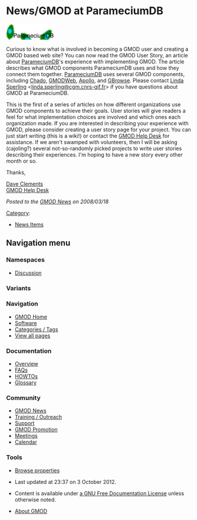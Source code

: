 



<span id="top"></span>




# <span dir="auto">News/GMOD at ParameciumDB</span>











[<img src="https://raw.githubusercontent.com/GMOD/gmod.github.io/main/mediawiki/images/2/24/ParameciumDBIcon133x42.png"
width="133" height="42" alt="ParameciumDB" />](../ParameciumDB "ParameciumDB")



Curious to know what is involved in becoming a GMOD user and creating a
GMOD based web site? You can now read the GMOD User Story, an article
about [ParameciumDB](../ParameciumDB "ParameciumDB")'s experience with
implementing GMOD. The article describes what GMOD components
ParameciumDB uses and how they connect them together.
[ParameciumDB](../ParameciumDB "ParameciumDB") uses several GMOD
components, including
<a href="../Chado" class="mw-redirect" title="Chado">Chado</a>,
[GMODWeb](../GMODWeb "GMODWeb"), [Apollo](../Apollo.1 "Apollo"), and
[GBrowse](../GBrowse.1 "GBrowse"). Please contact [Linda
Sperling](../User%3ASperling "User%3ASperling")
\<<a href="mailto:linda.sperling@cgm.cnrs-gif.fr" class="external text"
rel="nofollow">linda.sperling@cgm.cnrs-gif.fr</a>\> if you have
questions about GMOD at ParameciumDB.

This is the first of a series of articles on how different organizations
use GMOD components to achieve their goals. User stories will give
readers a feel for what implementation choices are involved and which
ones each organization made. If you are interested in describing your
experience with GMOD, please consider creating a user story page for
your project. You can just start writing (this is a wiki!) or contact
the [GMOD Help Desk](../GMOD_Help_Desk "GMOD Help Desk") for assistance.
If we aren't swamped with volunteers, then I will be asking (cajoling?)
several not-so-randomly picked projects to write user stories describing
their experiences. I'm hoping to have a new story every other month or
so.

Thanks,

[Dave Clements](../User%3AClements "User%3AClements")  
[GMOD Help Desk](../GMOD_Help_Desk "GMOD Help Desk")

  



*Posted to the [GMOD News](../GMOD_News "GMOD News") on 2008/03/18*






[Category](../Special%3ACategories "Special%3ACategories"):

- [News Items](../Category%3ANews_Items "Category%3ANews Items")






## Navigation menu



### Namespaces


- <span id="ca-talk"><a
  href="http://gmod.org/mediawiki/index.php?title=Talk:News/GMOD_at_ParameciumDB&amp;action=edit&amp;redlink=1"
  accesskey="t"
  title="Discussion about the content page [t]">Discussion</a></span>


### 

### Variants[](#)








<a href="../Main_Page"
style="background-image: url(../../images/GMOD-cogs.png);"
title="Visit the main page"></a>


### Navigation



- <span id="n-GMOD-Home">[GMOD Home](../Main_Page)</span>
- <span id="n-Software">[Software](../GMOD_Components)</span>
- <span id="n-Categories-.2F-Tags">[Categories /
  Tags](../Categories)</span>
- <span id="n-View-all-pages">[View all
  pages](../Special:AllPages)</span>




### Documentation



- <span id="n-Overview">[Overview](../Overview)</span>
- <span id="n-FAQs">[FAQs](../Category%3AFAQ)</span>
- <span id="n-HOWTOs">[HOWTOs](../Category%3AHOWTO)</span>
- <span id="n-Glossary">[Glossary](../Glossary)</span>




### Community



- <span id="n-GMOD-News">[GMOD News](../GMOD_News)</span>
- <span id="n-Training-.2F-Outreach">[Training /
  Outreach](../Training_and_Outreach)</span>
- <span id="n-Support">[Support](../Support)</span>
- <span id="n-GMOD-Promotion">[GMOD Promotion](../GMOD_Promotion)</span>
- <span id="n-Meetings">[Meetings](../Meetings)</span>
- <span id="n-Calendar">[Calendar](../Calendar)</span>




### Tools

- <span id="t-smwbrowselink"><a href="../Special%3ABrowse/News-2FGMOD_at_ParameciumDB"
  rel="smw-browse">Browse properties</a></span>



- <span id="footer-info-lastmod">Last updated at 23:37 on 3 October
  2012.</span>
<!-- - <span id="footer-info-viewcount">7,582 page views.</span> -->
- <span id="footer-info-copyright">Content is available under
  <a href="http://www.gnu.org/licenses/fdl-1.3.html" class="external"
  rel="nofollow">a GNU Free Documentation License</a> unless otherwise
  noted.</span>

<!-- -->

- <span id="footer-places-about">[About
  GMOD](../GMOD%3AAbout "GMOD%3AAbout")</span>

<!-- -->




